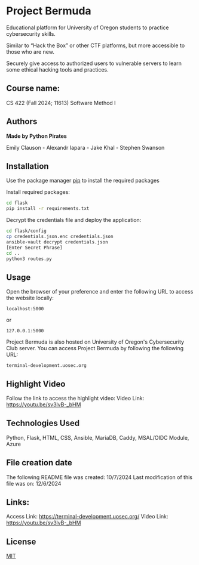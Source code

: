 # Project Bermuda

Educational platform for University of Oregon students to practice cybersecurity skills.

Similar to “Hack the Box” or other CTF platforms, but more accessible to those who are new.

Securely give access to authorized users to vulnerable servers to learn some ethical hacking tools and practices.

## Course name:
CS 422 (Fall 2024; 11613) Software Method I

## Authors 
**Made by Python Pirates**

Emily Clauson - Alexandr Iapara - Jake Khal - Stephen Swanson


## Installation

Use the package manager [pip](https://pip.pypa.io/en/stable/) to install the required packages

Install required packages:
```bash
cd flask
pip install -r requirements.txt
```
Decrypt the credentials file and deploy the application:
```bash
cd flask/config
cp credentials.json.enc credentials.json
ansible-vault decrypt credentials.json
[Enter Secret Phrase]
cd ..
python3 routes.py
```
## Usage
Open the browser of your preference and enter the following URL to access the website locally:
```
localhost:5000
```
or
```
127.0.0.1:5000
```

Project Bermuda is also hosted on University of Oregon's Cybersecurity Club server.
You can access Project Bermuda by following the following URL:
```
terminal-development.uosec.org
```

## Highlight Video
Follow the link to access the highlight video:
Video Link: https://youtu.be/sv3lvB-_bHM

## Technologies Used
Python, Flask, HTML, CSS, Ansible, MariaDB, Caddy, MSAL/OIDC Module, Azure

## File creation date
The following README file was created: 10/7/2024
Last modification of this file was on: 12/6/2024

## Links:
Access Link: https://terminal-development.uosec.org/
Video Link: https://youtu.be/sv3lvB-_bHM

## License
[MIT](https://choosealicense.com/licenses/mit/)
